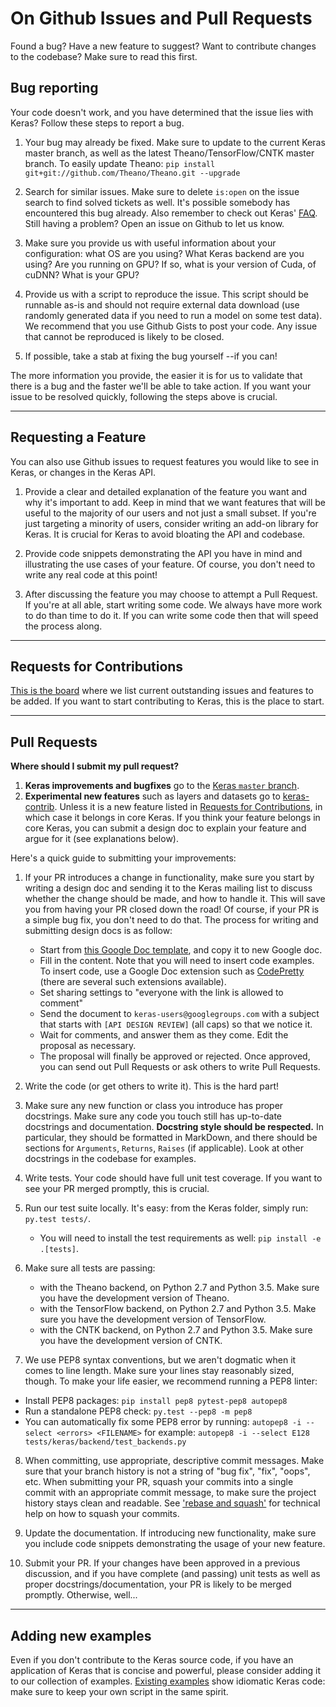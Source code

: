 # On Github Issues and Pull Requests

Found a bug? Have a new feature to suggest? Want to contribute changes to the codebase? Make sure to read this first.

## Bug reporting

Your code doesn't work, and you have determined that the issue lies with Keras? Follow these steps to report a bug.

1. Your bug may already be fixed. Make sure to update to the current Keras master branch, as well as the latest Theano/TensorFlow/CNTK master branch.
To easily update Theano: `pip install git+git://github.com/Theano/Theano.git --upgrade`

2. Search for similar issues. Make sure to delete `is:open` on the issue search to find solved tickets as well. It's possible somebody has encountered this bug already. Also remember to check out Keras' [FAQ](http://keras.io/faq/). Still having a problem? Open an issue on Github to let us know.

3. Make sure you provide us with useful information about your configuration: what OS are you using? What Keras backend are you using? Are you running on GPU? If so, what is your version of Cuda, of cuDNN? What is your GPU?

4. Provide us with a script to reproduce the issue. This script should be runnable as-is and should not require external data download (use randomly generated data if you need to run a model on some test data). We recommend that you use Github Gists to post your code. Any issue that cannot be reproduced is likely to be closed.

5. If possible, take a stab at fixing the bug yourself --if you can!

The more information you provide, the easier it is for us to validate that there is a bug and the faster we'll be able to take action. If you want your issue to be resolved quickly, following the steps above is crucial.

---

## Requesting a Feature

You can also use Github issues to request features you would like to see in Keras, or changes in the Keras API.

1. Provide a clear and detailed explanation of the feature you want and why it's important to add. Keep in mind that we want features that will be useful to the majority of our users and not just a small subset. If you're just targeting a minority of users, consider writing an add-on library for Keras. It is crucial for Keras to avoid bloating the API and codebase.

2. Provide code snippets demonstrating the API you have in mind and illustrating the use cases of your feature. Of course, you don't need to write any real code at this point!

3. After discussing the feature you may choose to attempt a Pull Request. If you're at all able, start writing some code. We always have more work to do than time to do it. If you can write some code then that will speed the process along.


---

## Requests for Contributions

[This is the board](https://github.com/fchollet/keras/projects/1) where we list current outstanding issues and features to be added. If you want to start contributing to Keras, this is the place to start.


---

## Pull Requests

**Where should I submit my pull request?**

1. **Keras improvements and bugfixes** go to the [Keras `master` branch](https://github.com/fchollet/keras/tree/master).
2. **Experimental new features** such as layers and datasets go to [keras-contrib](https://github.com/farizrahman4u/keras-contrib). Unless it is a new feature listed in [Requests for Contributions](https://github.com/fchollet/keras/projects/1), in which case it belongs in core Keras. If you think your feature belongs in core Keras, you can submit a design doc to explain your feature and argue for it (see explanations below).

Here's a quick guide to submitting your improvements:

1. If your PR introduces a change in functionality, make sure you start by writing a design doc and sending it to the Keras mailing list to discuss whether the change should be made, and how to handle it. This will save you from having your PR closed down the road! Of course, if your PR is a simple bug fix, you don't need to do that. The process for writing and submitting design docs is as follow:
    - Start from [this Google Doc template](https://docs.google.com/document/d/1ZXNfce77LDW9tFAj6U5ctaJmI5mT7CQXOFMEAZo-mAA/edit#), and copy it to new Google doc.
    - Fill in the content. Note that you will need to insert code examples. To insert code, use a Google Doc extension such as [CodePretty](https://chrome.google.com/webstore/detail/code-pretty/igjbncgfgnfpbnifnnlcmjfbnidkndnh?hl=en) (there are several such extensions available).
    - Set sharing settings to "everyone with the link is allowed to comment"
    - Send the document to `keras-users@googlegroups.com` with a subject that starts with `[API DESIGN REVIEW]` (all caps) so that we notice it.
    - Wait for comments, and answer them as they come. Edit the proposal as necessary.
    - The proposal will finally be approved or rejected. Once approved, you can send out Pull Requests or ask others to write Pull Requests.


2. Write the code (or get others to write it). This is the hard part!

3. Make sure any new function or class you introduce has proper docstrings. Make sure any code you touch still has up-to-date docstrings and documentation. **Docstring style should be respected.** In particular, they should be formatted in MarkDown, and there should be sections for `Arguments`, `Returns`, `Raises` (if applicable). Look at other docstrings in the codebase for examples.

4. Write tests. Your code should have full unit test coverage. If you want to see your PR merged promptly, this is crucial.

5. Run our test suite locally. It's easy: from the Keras folder, simply run: `py.test tests/`.
    - You will need to install the test requirements as well: `pip install -e .[tests]`.

6. Make sure all tests are passing:
    - with the Theano backend, on Python 2.7 and Python 3.5. Make sure you have the development version of Theano.
    - with the TensorFlow backend, on Python 2.7 and Python 3.5. Make sure you have the development version of TensorFlow.
    - with the CNTK backend, on Python 2.7 and Python 3.5. Make sure you have the development version of CNTK.

7. We use PEP8 syntax conventions, but we aren't dogmatic when it comes to line length. Make sure your lines stay reasonably sized, though. To make your life easier, we recommend running a PEP8 linter:
  - Install PEP8 packages: `pip install pep8 pytest-pep8 autopep8`
  - Run a standalone PEP8 check: `py.test --pep8 -m pep8`
  - You can automatically fix some PEP8 error by running: `autopep8 -i --select <errors> <FILENAME>` for example: `autopep8 -i --select E128 tests/keras/backend/test_backends.py`

8. When committing, use appropriate, descriptive commit messages. Make sure that your branch history is not a string of "bug fix", "fix", "oops", etc. When submitting your PR, squash your commits into a single commit with an appropriate commit message, to make sure the project history stays clean and readable. See ['rebase and squash'](http://rebaseandsqua.sh/) for technical help on how to squash your commits.

9. Update the documentation. If introducing new functionality, make sure you include code snippets demonstrating the usage of your new feature.

10. Submit your PR. If your changes have been approved in a previous discussion, and if you have complete (and passing) unit tests as well as proper docstrings/documentation, your PR is likely to be merged promptly. Otherwise, well...

---

## Adding new examples

Even if you don't contribute to the Keras source code, if you have an application of Keras that is concise and powerful, please consider adding it to our collection of examples. [Existing examples](https://github.com/fchollet/keras/tree/master/examples) show idiomatic Keras code: make sure to keep your own script in the same spirit.
